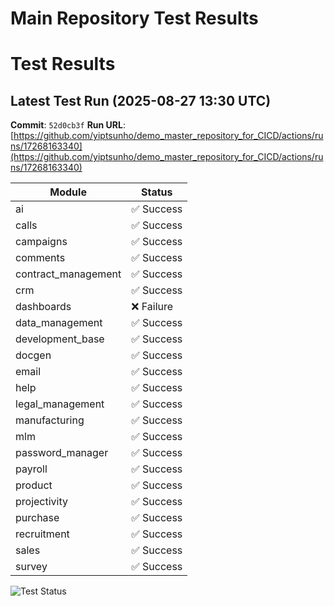 # Main Repository Test Results

# Test Results

## Latest Test Run (2025-08-27 13:30 UTC)

**Commit**: `52d0cb3f`
**Run URL**: [https://github.com/yiptsunho/demo_master_repository_for_CICD/actions/runs/17268163340](https://github.com/yiptsunho/demo_master_repository_for_CICD/actions/runs/17268163340)

| Module | Status |
|--------|--------|
| ai | ✅ Success |
| calls | ✅ Success |
| campaigns | ✅ Success |
| comments | ✅ Success |
| contract_management | ✅ Success |
| crm | ✅ Success |
| dashboards | ❌ Failure |
| data_management | ✅ Success |
| development_base | ✅ Success |
| docgen | ✅ Success |
| email | ✅ Success |
| help | ✅ Success |
| legal_management | ✅ Success |
| manufacturing | ✅ Success |
| mlm | ✅ Success |
| password_manager | ✅ Success |
| payroll | ✅ Success |
| product | ✅ Success |
| projectivity | ✅ Success |
| purchase | ✅ Success |
| recruitment | ✅ Success |
| sales | ✅ Success |
| survey | ✅ Success |

![Test Status](https://img.shields.io/badge/Test%20Status-failure-green)
